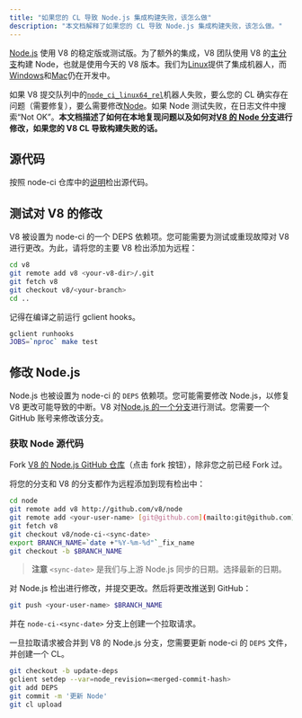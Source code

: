 ```yaml
---
title: "如果您的 CL 导致 Node.js 集成构建失败，该怎么做"
description: "本文档解释了如果您的 CL 导致 Node.js 集成构建失败，该怎么做。"
---
```

[Node.js](https://github.com/nodejs/node) 使用 V8 的稳定版或测试版。为了额外的集成，V8 团队使用 V8 的[主分支](https://chromium.googlesource.com/v8/v8/+/refs/heads/main)构建 Node，也就是使用今天的 V8 版本。我们为[Linux](https://ci.chromium.org/p/node-ci/builders/ci/Node-CI%20Linux64)提供了集成机器人，而[Windows](https://ci.chromium.org/p/node-ci/builders/ci/Node-CI%20Win64)和[Mac](https://ci.chromium.org/p/node-ci/builders/ci/Node-CI%20Mac64)仍在开发中。

如果 V8 提交队列中的[`node_ci_linux64_rel`](https://ci.chromium.org/p/node-ci/builders/try/node_ci_linux64_rel)机器人失败，要么您的 CL 确实存在问题（需要修复），要么需要修改[Node](https://github.com/v8/node/)。如果 Node 测试失败，在日志文件中搜索“Not OK”。**本文档描述了如何在本地复现问题以及如何对[V8 的 Node 分支](https://github.com/v8/node/)进行修改，如果您的 V8 CL 导致构建失败的话。**

## 源代码

按照 node-ci 仓库中的[说明](https://chromium.googlesource.com/v8/node-ci)检出源代码。

## 测试对 V8 的修改

V8 被设置为 node-ci 的一个 DEPS 依赖项。您可能需要为测试或重现故障对 V8 进行更改。为此，请将您的主要 V8 检出添加为远程：

```bash
cd v8
git remote add v8 <your-v8-dir>/.git
git fetch v8
git checkout v8/<your-branch>
cd ..
```

记得在编译之前运行 gclient hooks。

```bash
gclient runhooks
JOBS=`nproc` make test
```

## 修改 Node.js

Node.js 也被设置为 node-ci 的 `DEPS` 依赖项。您可能需要修改 Node.js，以修复 V8 更改可能导致的中断。V8 对[Node.js 的一个分支](https://github.com/v8/node)进行测试。您需要一个 GitHub 账号来修改该分支。

### 获取 Node 源代码

Fork [V8 的 Node.js GitHub 仓库](https://github.com/v8/node/)（点击 fork 按钮），除非您之前已经 Fork 过。

将您的分支和 V8 的分支都作为远程添加到现有检出中：

```bash
cd node
git remote add v8 http://github.com/v8/node
git remote add <your-user-name> [git@github.com](mailto:git@github.com):<your-user-name>/node.git
git fetch v8
git checkout v8/node-ci-<sync-date>
export BRANCH_NAME=`date +"%Y-%m-%d"`_fix_name
git checkout -b $BRANCH_NAME
```

> **注意** `<sync-date>` 是我们与上游 Node.js 同步的日期。选择最新的日期。

对 Node.js 检出进行修改，并提交更改。然后将更改推送到 GitHub：

```bash
git push <your-user-name> $BRANCH_NAME
```

并在 `node-ci-<sync-date>` 分支上创建一个拉取请求。


一旦拉取请求被合并到 V8 的 Node.js 分支，您需要更新 node-ci 的 `DEPS` 文件，并创建一个 CL。

```bash
git checkout -b update-deps
gclient setdep --var=node_revision=<merged-commit-hash>
git add DEPS
git commit -m '更新 Node'
git cl upload
```
